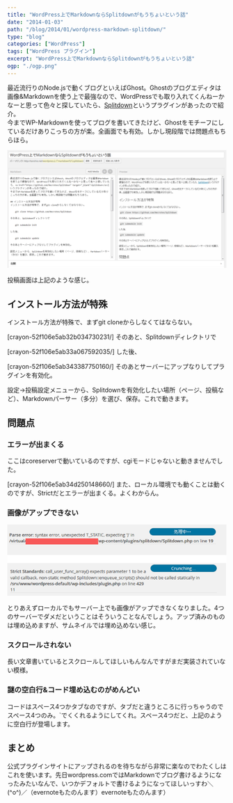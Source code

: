 ```yaml
---
title: "WordPress上でMarkdownならSplitdownがもうちょいという話"
date: "2014-01-03"
path: "/blog/2014/01/wordpress-markdown-splitdown/"
type: "blog"
categories: ["WordPress"]
tags: ["WordPress プラグイン"]
excerpt: "WordPress上でMarkdownならSplitdownがもうちょいという話"
ogp: "./ogp.png"
---
```


最近流行りのNode.jsで動くブログといえばGhost。Ghostのブログエディタは画像&Markdownを使う上で最強なので、WordPressでも取り入れてくんねーかなーと思って色々と探していたら、[Splitdown](https://github.com/Necrotex/Splitdown)というプラグインがあったので紹介。   
 今までWP-Markdownを使ってブログを書いてきたけど、Ghostをモチーフにしているだけありこっちの方が楽。全画面でも有効。しかし現段階では問題点もちらほら。

![post](post.png)

投稿画面は上記のような感じ。

## インストール方法が特殊

インストール方法が特殊で、まずgit cloneからしなくてはならない。

 [crayon-52f106e5ab32b034730231/] そのあと、Splitdownディレクトリで

 [crayon-52f106e5ab33a067592035/] した後、

 [crayon-52f106e5ab343387750160/] そのあとサーバーにアップなりしてプラグインを有効化。

設定→投稿設定メニューから、Splitdownを有効化したい場所（ページ、投稿など）、Markdownパーサー（多分）を選び、保存。これで動きます。

## 問題点

### エラーが出まくる

ここはcoreserverで動いているのですが、cgiモードじゃないと動きませんでした。

 [crayon-52f106e5ab34d250148660/] また、ローカル環境でも動くことは動くのですが、Strictだとエラーが出まくる。よくわからん。

### 画像がアップできない

![imageerror](imageerror.png)

とりあえずローカルでもサーバー上でも画像がアップできなくなりました。4つのサーバーでダメだということはそういうことなんでしょう。アップ済みのものは埋め込めますが、サムネイルでは埋め込めない感じ。

### スクロールされない

長い文章書いているとスクロールしてほしいもんなんですがまだ実装されていない模様。

### 謎の空白行&コード埋め込むのがめんどい

コードはスペース4つかタブなのですが、タブだと違うところに行っちゃうのでスペース4つのみ。`でくくれるようにしてくれ。スペース4つだと、上記のように空白行が登場します。

## まとめ

公式プラグインサイトにアップされるのを待ちながら非常に楽なのでわたくしはこれを使います。先日wordpress.comではMarkdownでブログ書けるようになったみたいなんで、いつかデフォルトで書けるようになってほしいっすわ＼(^o^)／（evernoteもたのんます）evernoteもたのんます）
